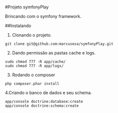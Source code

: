 #Projeto symfonyPlay

Brincando com o symfony framework.

##Instalando

1. Clonando o projeto.
```
git clone git@github.com:marcusesa/symfonyPlay.git
```

2. Dando permissão as pastas cache e logs.
```
sudo chmod 777 -R app/cache/
sudo chmod 777 -R app/logs/
```

3. Rodando o composer
```
php composer.phar install
```

4.Criando o banco de dados e seu schema.
```
app/console doctrine:database:create
app/console doctrine:schema:create
```
